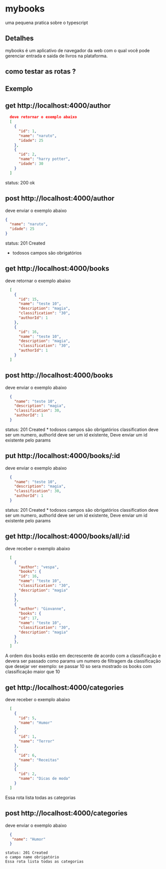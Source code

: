 # mybooks

uma pequena pratica sobre o typescript

## Detalhes

mybooks é um aplicativo de navegador da web com o qual você pode gerenciar entrada e saida de livros na plataforma.

## como testar as rotas ?

## Exemplo

## get http://localhost:4000/author

```json
  deve retornar o exemplo abaixo
  [
    {
      "id": 1,
      "name": "naruto",
      "idade": 25
    },
    {
      "id": 2,
      "name": "harry potter",
      "idade": 30
    }
  ]
```

status: 200 ok

## post http://localhost:4000/author

deve enviar o exemplo abaixo

```json
{
  "name": "naruto",
  "idade": 25
}
```

status: 201 Created

- todosos campos são obrigatórios

## get http://localhost:4000/books

deve retornar o exemplo abaixo

```json
  [
    {
      "id": 15,
      "name": "teste 10",
      "description": "magia",
      "classification": "30",
      "authorId": 1
    },
    {
      "id": 16,
      "name": "teste 10",
      "description": "magia",
      "classification": "30",
      "authorId": 1
    }
  ]
```

## post http://localhost:4000/books

deve enviar o exemplo abaixo
```json
  {
    "name": "teste 10",
    "description": "magia",
    "classification": 30,
    "authorId": 1
  }
```
status: 201 Created \* todosos campos são obrigatórios
classification deve ser um numero,
authorId deve ser um id existente,
Deve enviar um id existente pelo params

## put http://localhost:4000/books/:id

deve enviar o exemplo abaixo
```json
  {
    "name": "teste 10",
    "description": "magia",
    "classification": 30,
    "authorId": 1
  }
```
status: 201 Created \* todosos campos são obrigatórios
classification deve ser um numero,
authorId deve ser um id existente,
Deve enviar um id existente pelo params

## get http://localhost:4000/books/all/:id

deve receber o exemplo abaixo
```json
  [
    {
      "author": "vespa",
      "books": {
      "id": 16,
      "name": "teste 10",
      "classification": "30",
      "description": "magia"
    }
    },
    {
      "author": "Giovanne",
      "books": {
      "id": 17,
      "name": "teste 10",
      "classification": "30",
      "description": "magia"
    }
    },
  ]
```
A ordem dos books estão em decrescente de acordo com a classificação e
devera ser passado como params um numero de filtragem da classificação que desejar ver exemplo: se passar 10 so sera mostrado os books com classificação maior que 10

## get http://localhost:4000/categories

deve receber o exemplo abaixo
```json
  [
    {
      "id": 5,
      "name": "Humor"
    },
    {
      "id": 1,
      "name": "Terror"
    },
    {
      "id": 6,
      "name": "Receitas"
    },
    {
      "id": 2,
      "name": "Dicas de moda"
    }
  ]
```
Essa rota lista todas as categorias

## post http://localhost:4000/categories

deve enviar o exemplo abaixo
```json
  {
   "name": "Humor"
  }
```
    status: 201 Created
    o campo name obrigatório
    Essa rota lista todas as categorias
